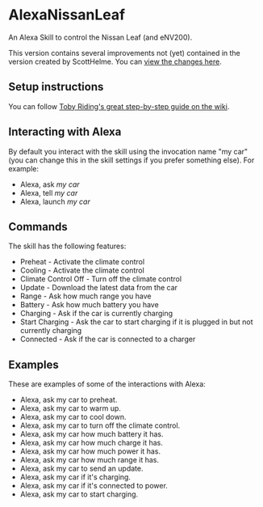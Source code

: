 # AlexaNissanLeaf
An Alexa Skill to control the Nissan Leaf (and eNV200).

This version contains several improvements not (yet) contained in the version created by ScottHelme. You can [view the changes here](https://github.com/arussell/AlexaNissanLeaf/commits/master).

## Setup instructions
You can follow [Toby Riding's great step-by-step guide on the wiki](https://github.com/arussell/AlexaNissanLeaf/wiki).

## Interacting with Alexa
By default you interact with the skill using the invocation name "my car" (you can change this in the skill settings if you prefer something else). For example:

* Alexa, ask *my car*
* Alexa, tell *my car*
* Alexa, launch *my car*

## Commands
The skill has the following features:

* Preheat - Activate the climate control
* Cooling - Activate the climate control
* Climate Control Off - Turn off the climate control
* Update - Download the latest data from the car
* Range - Ask how much range you have
* Battery - Ask how much battery you have
* Charging - Ask if the car is currently charging
* Start Charging - Ask the car to start charging if it is plugged in but not currently charging
* Connected - Ask if the car is connected to a charger

## Examples
These are examples of some of the interactions with Alexa:

* Alexa, ask my car to preheat.
* Alexa, ask my car to warm up.
* Alexa, ask my car to cool down.
* Alexa, ask my car to turn off the climate control.
* Alexa, ask my car how much battery it has.
* Alexa, ask my car how much charge it has.
* Alexa, ask my car how much power it has.
* Alexa, ask my car how much range it has.
* Alexa, ask my car to send an update.
* Alexa, ask my car if it's charging.
* Alexa, ask my car if it's connected to power.
* Alexa, ask my car to start charging.
